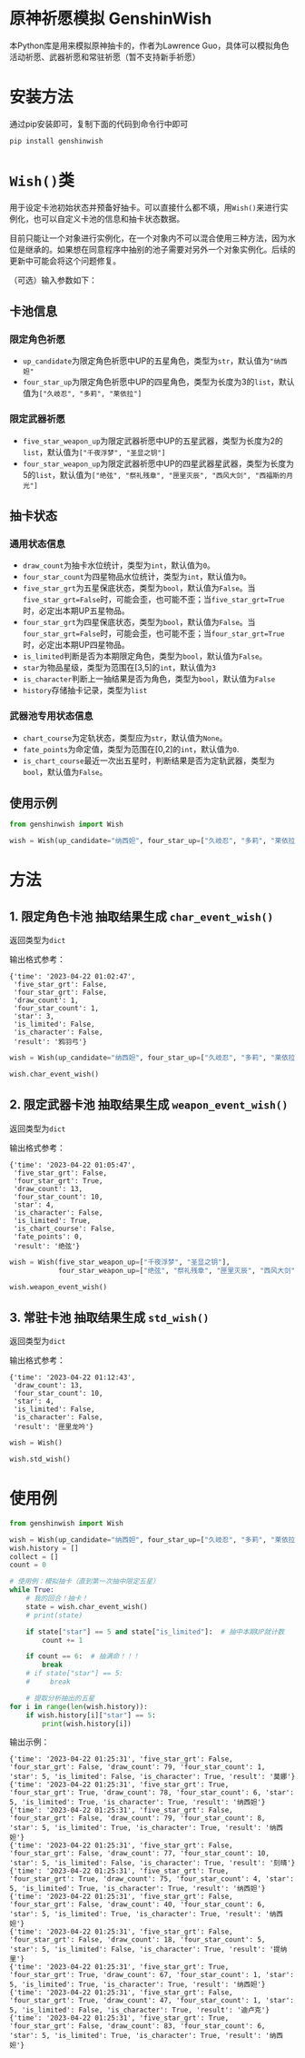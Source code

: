 # 原神祈愿模拟 GenshinWish
本Python库是用来模拟原神抽卡的，作者为Lawrence Guo，具体可以模拟角色活动祈愿、武器祈愿和常驻祈愿（暂不支持新手祈愿）
# 安装方法
通过pip安装即可，复制下面的代码到命令行中即可
```python
pip install genshinwish
```
# `Wish()`类
用于设定卡池初始状态并预备好抽卡。可以直接什么都不填，用`Wish()`来进行实例化，也可以自定义卡池的信息和抽卡状态数据。

目前只能让一个对象进行实例化，在一个对象内不可以混合使用三种方法，因为水位是继承的。如果想在同意程序中抽别的池子需要对另外一个对象实例化。后续的更新中可能会将这个问题修复。

（可选）输入参数如下：
## 卡池信息
### 限定角色祈愿
- `up_candidate`为限定角色祈愿中UP的五星角色，类型为`str`，默认值为`"纳西妲"`
- `four_star_up`为限定角色祈愿中UP的四星角色，类型为长度为3的`list`，默认值为`["久岐忍", "多莉", "莱依拉"]`
### 限定武器祈愿
- `five_star_weapon_up`为限定武器祈愿中UP的五星武器，类型为长度为2的`list`，默认值为`["千夜浮梦", "圣显之钥"]`
- `four_star_weapon_up`为限定武器祈愿中UP的四星武器星武器，类型为长度为5的`list`，默认值为`["绝弦", "祭礼残章", "匣里灭辰", "西风大剑", "西福斯的月光"]`

## 抽卡状态
### 通用状态信息
- `draw_count`为抽卡水位统计，类型为`int`，默认值为`0`。
- `four_star_count`为四星物品水位统计，类型为`int`，默认值为`0`。
- `five_star_grt`为五星保底状态，类型为`bool`，默认值为`False`。当`five_star_grt=False`时，可能会歪，也可能不歪；当`five_star_grt=True`时，必定出本期UP五星物品。
- `four_star_grt`为四星保底状态，类型为`bool`，默认值为`False`。当`four_star_grt=False`时，可能会歪，也可能不歪；当`four_star_grt=True`时，必定出本期UP四星物品。
- `is_limited`判断是否为本期限定角色，类型为`bool`，默认值为`False`。
- `star`为物品星级，类型为范围在[3,5]的`int`，默认值为`3`
- `is_character`判断上一抽结果是否为角色，类型为`bool`，默认值为`False`
- `history`存储抽卡记录，类型为`list`
### 武器池专用状态信息
- `chart_course`为定轨状态，类型应为`str`，默认值为`None`。
- `fate_points`为命定值，类型为范围在[0,2]的`int`，默认值为`0`.
- `is_chart_course`最近一次出五星时，判断结果是否为定轨武器，类型为`bool`，默认值为`False`。

## 使用示例


```python
from genshinwish import Wish

wish = Wish(up_candidate="纳西妲", four_star_up=["久岐忍", "多莉", "莱依拉"])
```

# 方法
## 1. 限定角色卡池 抽取结果生成 `char_event_wish()`
返回类型为`dict`

输出格式参考：
```
{'time': '2023-04-22 01:02:47',
 'five_star_grt': False,
 'four_star_grt': False,
 'draw_count': 1,
 'four_star_count': 1,
 'star': 3,
 'is_limited': False,
 'is_character': False,
 'result': '鸦羽弓'}
```


```python
wish = Wish(up_candidate="纳西妲", four_star_up=["久岐忍", "多莉", "莱依拉"])

wish.char_event_wish()
```

## 2. 限定武器卡池 抽取结果生成 `weapon_event_wish()`
返回类型为`dict`

输出格式参考：
```
{'time': '2023-04-22 01:05:47',
 'five_star_grt': False,
 'four_star_grt': True,
 'draw_count': 13,
 'four_star_count': 10,
 'star': 4,
 'is_character': False,
 'is_limited': True,
 'is_chart_course': False,
 'fate_points': 0,
 'result': '绝弦'}
```


```python
wish = Wish(five_star_weapon_up=["千夜浮梦", "圣显之钥"],
            four_star_weapon_up=["绝弦", "祭礼残章", "匣里灭辰", "西风大剑", "西福斯的月光"])

wish.weapon_event_wish()
```

## 3. 常驻卡池 抽取结果生成 `std_wish()`
返回类型为`dict`

输出格式参考：
```
{'time': '2023-04-22 01:12:43',
 'draw_count': 13,
 'four_star_count': 10,
 'star': 4,
 'is_limited': False,
 'is_character': False,
 'result': '匣里龙吟'}
```


```python
wish = Wish()

wish.std_wish()
```

# 使用例


```python
from genshinwish import Wish

wish = Wish(up_candidate="纳西妲", four_star_up=["久岐忍", "多莉", "莱依拉"], chart_course="千夜浮梦")
wish.history = []
collect = []
count = 0

# 使用例：模拟抽卡（直到第一次抽中限定五星）
while True:
    # 我的回合！抽卡！
    state = wish.char_event_wish()
    # print(state)

    if state["star"] == 5 and state["is_limited"]:  # 抽中本期UP就计数
        count += 1

    if count == 6:  # 抽满命！！！
        break
    # if state["star"] == 5:
    #     break

    # 提取分析抽出的五星
for i in range(len(wish.history)):
    if wish.history[i]["star"] == 5:
        print(wish.history[i])
```

输出示例：
```
{'time': '2023-04-22 01:25:31', 'five_star_grt': False, 'four_star_grt': False, 'draw_count': 79, 'four_star_count': 1, 'star': 5, 'is_limited': False, 'is_character': True, 'result': '莫娜'}
{'time': '2023-04-22 01:25:31', 'five_star_grt': True, 'four_star_grt': True, 'draw_count': 78, 'four_star_count': 6, 'star': 5, 'is_limited': True, 'is_character': True, 'result': '纳西妲'}
{'time': '2023-04-22 01:25:31', 'five_star_grt': False, 'four_star_grt': False, 'draw_count': 79, 'four_star_count': 8, 'star': 5, 'is_limited': True, 'is_character': True, 'result': '纳西妲'}
{'time': '2023-04-22 01:25:31', 'five_star_grt': False, 'four_star_grt': False, 'draw_count': 77, 'four_star_count': 10, 'star': 5, 'is_limited': False, 'is_character': True, 'result': '刻晴'}
{'time': '2023-04-22 01:25:31', 'five_star_grt': True, 'four_star_grt': True, 'draw_count': 75, 'four_star_count': 4, 'star': 5, 'is_limited': True, 'is_character': True, 'result': '纳西妲'}
{'time': '2023-04-22 01:25:31', 'five_star_grt': False, 'four_star_grt': False, 'draw_count': 40, 'four_star_count': 6, 'star': 5, 'is_limited': True, 'is_character': True, 'result': '纳西妲'}
{'time': '2023-04-22 01:25:31', 'five_star_grt': False, 'four_star_grt': False, 'draw_count': 18, 'four_star_count': 5, 'star': 5, 'is_limited': False, 'is_character': True, 'result': '提纳里'}
{'time': '2023-04-22 01:25:31', 'five_star_grt': True, 'four_star_grt': True, 'draw_count': 67, 'four_star_count': 1, 'star': 5, 'is_limited': True, 'is_character': True, 'result': '纳西妲'}
{'time': '2023-04-22 01:25:31', 'five_star_grt': False, 'four_star_grt': True, 'draw_count': 47, 'four_star_count': 1, 'star': 5, 'is_limited': False, 'is_character': True, 'result': '迪卢克'}
{'time': '2023-04-22 01:25:31', 'five_star_grt': True, 'four_star_grt': False, 'draw_count': 83, 'four_star_count': 6, 'star': 5, 'is_limited': True, 'is_character': True, 'result': '纳西妲'}
```
